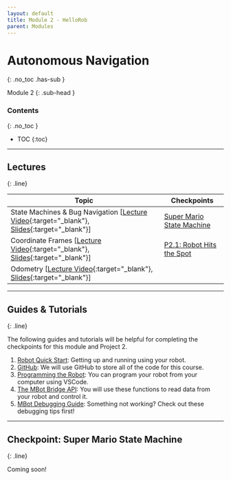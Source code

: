 ```yaml
---
layout: default
title: Module 2 - HelloRob
parent: Modules
---
```


# Autonomous Navigation
{: .no_toc .has-sub }

Module 2
{: .sub-head }

### Contents
{: .no_toc }

* TOC
{:toc}

---

## Lectures
{: .line}


| Topic | Checkpoints |
| ------| ----------- |
| State Machines & Bug Navigation [[Lecture Video](https://youtu.be/4wwOCFol9mQ){:target="_blank"}, [Slides](https://drive.google.com/file/d/1Dd67LYB47rOk8Soq7XubMR9GuhKUgfeM/view?usp=sharing){:target="_blank"}] | [Super Mario State Machine](#checkpoint-super-mario-state-machine) |
| Coordinate Frames [[Lecture Video](https://youtu.be/mgDlW3UxXts){:target="_blank"}, [Slides](https://drive.google.com/file/d/1W0i6nqkzXUWdTYAS6NN1-8ODAtk1-gMf/view?usp=drive_link){:target="_blank"}] | [P2.1: Robot Hits the Spot](/projects/p2#robot_hits_the_spot) |
| Odometry [[Lecture Video](https://youtu.be/NTM9kBL93Dw){:target="_blank"}, [Slides](https://drive.google.com/file/d/1z86z5lVRztW3tdrix1rrrX6iIBferN2H/view?usp=share_link){:target="_blank"}] |  |

---

## Guides & Tutorials
{: .line}

The following guides and tutorials will be helpful for completing the checkpoints for this module and Project 2.

1. [Robot Quick Start](/mbot/quick-start): Getting up and running using your robot.
2. [GitHub](/tutorials/git): We will use GitHub to store all of the code for this course.
3. [Programming the Robot](/mbot/programming): You can program your robot from your computer using VSCode.
4. [The MBot Bridge API](/mbot/bridge-api): You will use these functions to read data from your robot and control it.
5. [MBot Debugging Guide](/mbot/debug-tips): Something not working? Check out these debugging tips first!

---

## Checkpoint: Super Mario State Machine
{: .line}

Coming soon!
